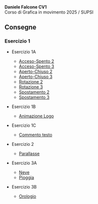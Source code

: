**Daniele Falcone CV1**  
Corso di Grafica in movimento 2025 / SUPSI  




## Consegne   
### Esercizio 1   
- Esercizio 1A
	- [Acceso-Spento 2](https://dadiccs.github.io/gim/esercizio_1A/acceso_spento_2.html) 
	- [Acceso-Spento 3](https://dadiccs.github.io/gim/esercizio_1A/acceso_spento_3.html) 
	- [Aperto-Chiuso 2](https://dadiccs.github.io/gim/esercizio_1A/aperto_chiuso_2.html) 
	- [Aperto-Chiuso 3](https://dadiccs.github.io/gim/esercizio_1A/aperto_chiuso_3.html) 
	- [Rotazione 2](https://dadiccs.github.io/gim/esercizio_1A/rotazione_2.html) 
	- [Rotazione 3](https://dadiccs.github.io/gim/esercizio_1A/rotazione_3.html)   
	- [Spostamento 2](https://dadiccs.github.io/gim/esercizio_1A/spostamento_2.html) 
	- [Spostamento 3](https://dadiccs.github.io/gim/esercizio_1A/spostamento_3.html) 
 
- Esercizio 1B
	- [Animazione Logo](https://dadiccs.github.io/gim/esercizio_1B/index.html) 
- Esercizio 1C
	- [Commento testo]()

- Esercizio 2
	- [Parallasse](https://dadiccs.github.io/gim/esercizio_2/index.html)
- Esercizio 3A
	- [Neve](https://dadiccs.github.io/gim/esercizio_3A/neve/index.html)
	- [Pioggia](https://dadiccs.github.io/gim/esercizio_3A/pioggia/index.html)
- Esercizio 3B
	- [Orologio](https://dadiccs.github.io/gim/esercizio_3B/index.html)